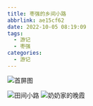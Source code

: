 ```yaml
---
title: 枣强的乡间小路
abbrlink: ae15cf62
date: 2022-10-05 08:19:09
tags:
  - 游记
  - 枣强
categories:
  - 游记
---
```


![首屏图](https://s11.ax1x.com/2024/02/09/pF3Kclt.jpg)

<!-- more -->

![田间小路](https://s11.ax1x.com/2024/02/09/pF3KAij.jpg)
![奶奶家的晚霞](https://s11.ax1x.com/2024/02/09/pF3KEJs.jpg)
